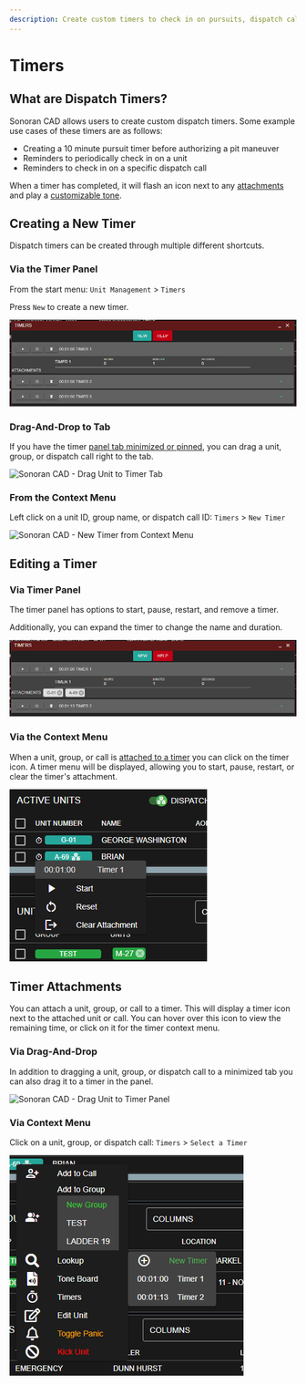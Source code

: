 ```yaml
---
description: Create custom timers to check in on pursuits, dispatch calls, units, and more!
---
```


# Timers

## What are Dispatch Timers?

Sonoran CAD allows users to create custom dispatch timers. Some example use cases of these timers are as follows:

* Creating a 10 minute pursuit timer before authorizing a pit maneuver
* Reminders to periodically check in on a unit
* Reminders to check in on a specific dispatch call

When a timer has completed, it will flash an icon next to any [attachments ](timers.md#timer-attachments)and play a [customizable tone](../customization/custom-audio-notifications.md).

## Creating a New Timer

Dispatch timers can be created through multiple different shortcuts.

### Via the Timer Panel

From the start menu: `Unit Management` > `Timers`

Press `New` to create a new timer.

![Sonoran CAD - Timer Panel](<../../.gitbook/assets/image (296).png>)

### Drag-And-Drop to Tab

If you have the timer [panel tab minimized or pinned](../customization/customizing-your-layout.md#7.-tab-system), you can drag a unit, group, or dispatch call right to the tab.

![Sonoran CAD - Drag Unit to Timer Tab](../../.gitbook/assets/timer\_drag\_tab.gif)

### From the Context Menu

Left click on a unit ID, group name, or dispatch call ID: `Timers` > `New Timer`

![Sonoran CAD - New Timer from Context Menu](../../.gitbook/assets/timer\_new\_menu.gif)

## Editing a Timer

### Via Timer Panel

The timer panel has options to start, pause, restart, and remove a timer.

Additionally, you can expand the timer to change the name and duration.

![Sonoran CAD - Timer Panel](<../../.gitbook/assets/image (292).png>)

### Via the Context Menu

When a unit, group, or call is [attached to a timer](timers.md#undefined) you can click on the timer icon. A timer menu will be displayed, allowing you to start, pause, restart, or clear the timer's attachment.

![Sonoran CAD - Timer Context Menu](<../../.gitbook/assets/image (299).png>)

## Timer Attachments

You can attach a unit, group, or call to a timer. This will display a timer icon next to the attached unit or call. You can hover over this icon to view the remaining time, or click on it for the timer context menu.

### Via Drag-And-Drop

In addition to dragging a unit, group, or dispatch call to a minimized tab you can also drag it to a timer in the panel.

![Sonoran CAD - Drag Unit to Timer Panel](../../.gitbook/assets/timer\_drag\_panel.gif)

### Via Context Menu

Click on a unit, group, or dispatch call: `Timers` > `Select a Timer`

![Sonoran CAD - Attach to Timer from Context Menu](<../../.gitbook/assets/image (298).png>)
